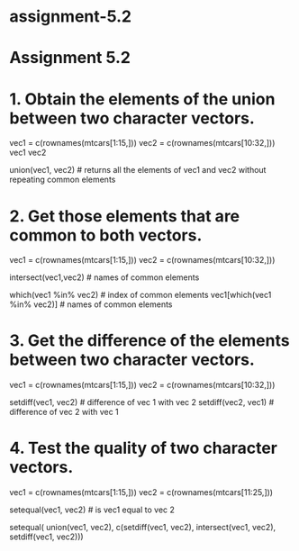 # assignment-5.2
# Assignment 5.2

# 1. Obtain the elements of the union between two character vectors.
vec1 = c(rownames(mtcars[1:15,]))
vec2 = c(rownames(mtcars[10:32,]))
vec1
vec2

union(vec1, vec2)    # returns all the elements of vec1 and vec2 without repeating common elements

# 2. Get those elements that are common to both vectors.
vec1 = c(rownames(mtcars[1:15,]))
vec2 = c(rownames(mtcars[10:32,]))

intersect(vec1,vec2)         # names of common elements

which(vec1 %in% vec2)        # index of common elements
vec1[which(vec1 %in% vec2)]  # names of common elements

# 3. Get the difference of the elements between two character vectors.
vec1 = c(rownames(mtcars[1:15,]))
vec2 = c(rownames(mtcars[10:32,]))

setdiff(vec1, vec2)   # difference of vec 1 with vec 2
setdiff(vec2, vec1)   # difference of vec 2 with vec 1

# 4. Test the quality of two character vectors.
vec1 = c(rownames(mtcars[1:15,]))
vec2 = c(rownames(mtcars[11:25,]))

setequal(vec1, vec2)    # is vec1 equal to vec 2

setequal( union(vec1, vec2),
          c(setdiff(vec1, vec2), intersect(vec1, vec2), setdiff(vec1, vec2)))
